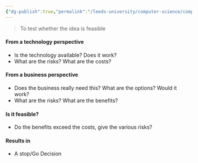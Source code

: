 ```yaml
---
{"dg-publish":true,"permalink":"/leeds-university/computer-science/compulsory-modules/professional-computing/week-3-2-software-development-process/2-feasibility-study/"}
---
```


>To test whether the idea is feasible

#### From a technology perspective
- Is the technology available? Does it work?
- What are the risks? What are the costs?
#### From a business perspective
- Does the business really need this? What are the options? Would it work?
- What are the risks? What are the benefits?
#### Is it feasible?
- Do the benefits exceed the costs, give the various risks?
#### Results in
- A stop/Go Decision